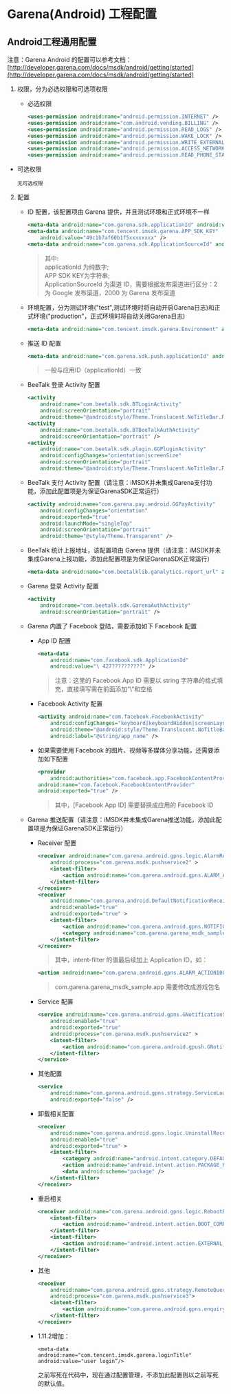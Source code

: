 # Garena(Android) 工程配置

## Android工程通用配置

注意：Garena Android 的配置可以参考文档：[http://developer.garena.com/docs/msdk/android/getting/started](http://developer.garena.com/docs/msdk/android/getting/started)

1. 权限，分为必选权限和可选项权限

	- 必选权限
	
		```xml
		<uses-permission android:name="android.permission.INTERNET" />
		<uses-permission android:name="com.android.vending.BILLING" />
		<uses-permission android:name="android.permission.READ_LOGS" />
		<uses-permission android:name="android.permission.WAKE_LOCK" />
		<uses-permission android:name="android.permission.WRITE_EXTERNAL_STORAGE" />
		<uses-permission android:name="android.permission.ACCESS_NETWORK_STATE" />
		<uses-permission android:name="android.permission.READ_PHONE_STATE" />
		```

  - 可选权限

		无可选权限

2. 配置

	- ID 配置，该配置项由 Garena 提供，并且测试环境和正式环境不一样
	
		```xml
		<meta-data android:name="com.garena.sdk.applicationId" android:value="1000??" />
		<meta-data android:name="com.tencent.imsdk.garena.APP_SDK_KEY"
			android:value="49c1b7af60b1f5xxxxxxxx" />
		<meta-data android:name="com.garena.sdk.ApplicationSourceId" android:value="2" />
	    ```

    	> 其中:<br>
    	> applicationId 为纯数字;<br>
    	> APP SDK KEY为字符串;<br>
    	> ApplicationSourceId 为渠道 ID，需要根据发布渠道进行区分：2 为 Google 发布渠道，2000 为 Garena 发布渠道 

	- 环境配置，分为测试环境("test",测试环境时将自动开启Garena日志)和正式环境("production"，正式环境时将自动关闭Garena日志)
		
		```xml
		<meta-data android:name="com.tencent.imsdk.garena.Environment" android:value="test" >
		```

	- 推送 ID 配置
	
		```xml
		<meta-data android:name="com.garena.sdk.push.applicationId" android:value="1000??" />
		```

    	> 一般与应用ID（applicationId）一致



	- BeeTalk 登录 Activity 配置

		```xml
		<activity
			android:name="com.beetalk.sdk.BTLoginActivity"
			android:screenOrientation="portrait"
			android:theme="@android:style/Theme.Translucent.NoTitleBar.Fullscreen" />
		<activity
  			android:name="com.beetalk.sdk.BTBeeTalkAuthActivity"
  			android:screenOrientation="portrait" />
  		<activity
  			android:name="com.beetalk.sdk.plugin.GGPluginActivity"
  			android:configChanges="orientation|screenSize"
  			android:screenOrientation="portrait"
  			android:theme="@android:style/Theme.Translucent.NoTitleBar.Fullscreen" />
		```
	- BeeTalk 支付 Activity 配置（请注意：iMSDK并未集成Garena支付功能，添加此配置项是为保证GarenaSDK正常运行）
		
		```xml
		<activity android:name="com.garena.pay.android.GGPayActivity"
  			android:configChanges="orientation"
  			android:exported="true"
  			android:launchMode="singleTop"
  			android:screenOrientation="portrait"
  			android:theme="@style/Theme.Transparent" />
		```
	
	- BeeTalk 统计上报地址，该配置项由 Garena 提供（请注意：iMSDK并未集成Garena上报功能，添加此配置项是为保证GarenaSDK正常运行）

		```xml
		<meta-data android:name="com.beetalklib.ganalytics.report_url" android:value="http://xxx.xxx.xxx.xxx:xxxx" />
		```
	
	- Garena 登录 Activity 配置

		```xml
		<activity
  			android:name="com.beetalk.sdk.GarenaAuthActivity"
  			android:screenOrientation="portrait" />
		```
		
	- Garena 内置了 Facebook 登陆，需要添加如下 Facebook 配置
		
		* App ID 配置
	
			```xml
			<meta-data
	            android:name="com.facebook.sdk.ApplicationId"
	            android:value="\ 427??????????" />
			```
			> 注意：这里的 Facebook App ID 需要以 string 字符串的格式填充，直接填写需在前面添加“\\"和空格
			
		* Facebook Activity 配置
			
			```xml
			<activity android:name="com.facebook.FacebookActivity"
            	android:configChanges="keyboard|keyboardHidden|screenLayout|screenSize|orientation"
            	android:theme="@android:style/Theme.Translucent.NoTitleBar"
            	android:label="@string/app_name" />
			```
		
		* 如果需要使用 Facebook 的图片、视频等多媒体分享功能，还需要添加如下配置
		
			```xml
			<provider
				android:authorities="com.facebook.app.FacebookContentProvider[Facebook App ID]"
           	android:name="com.facebook.FacebookContentProvider"
           	android:exported="true" />
			```
			
			> 其中，[Facebook App ID] 需要替换成应用的 Facebook ID
		
	- Garena 推送配置（请注意：iMSDK并未集成Garena推送功能，添加此配置项是为保证GarenaSDK正常运行）
	
		* Receiver 配置

			```xml
			<receiver android:name="com.garena.android.gpns.logic.AlarmReceiver"
	  			android:process="com.garena.msdk.pushservice2" >
				<intent-filter>
	  				<action android:name="com.garena.android.gpns.ALARM_ACTION1000??" />
				</intent-filter>
			</receiver>
			<receiver
				android:name="com.garena.android.DefaultNotificationReceiver"
				android:enabled="true"
			  	android:exported="true" >
				<intent-filter>
				  	<action android:name="com.garena.android.gpns.NOTIFICATION_RECEIVE" />
					<category android:name="com.garena.garena_msdk_sample.app" />
				</intent-filter>
			</receiver>
			```
			> 其中，intent-filter 的值最后续加上 Application ID，如：
			```xml
			<action android:name="com.garena.android.gpns.ALARM_ACTION100010" />
			```
			> com.garena.garena_msdk_sample.app 需要修改成游戏包名
			
		* Service 配置
		
			```xml
			<service android:name="com.garena.android.gpns.GNotificationService"
			  	android:enabled="true"
			  	android:exported="true"
			  	android:process="com.garena.msdk.pushservice2" >
				<intent-filter>
			  		<action android:name="com.garena.android.gpush.GNotificationService" />
				</intent-filter>
			</service>
			```
			
		* 其他配置
			
			```xml
			<service
  				android:name="com.garena.android.gpns.strategy.ServiceLoaderIntentService"
  				android:exported="false" />
			```


		* 卸载相关配置
			
			```xml
			<receiver
			 	android:name="com.garena.android.gpns.logic.UninstallReceiver"
			  	android:enabled="true"
			  	android:exported="true" >
				<intent-filter>
					<category android:name="android.intent.category.DEFAULT" />
			  		<action android:name="android.intent.action.PACKAGE_REMOVED" />
			  		<data android:scheme="package" />
				</intent-filter>
			</receiver>
			```
	
		* 重启相关
		
			```xml
			<receiver android:name="com.garena.android.gpns.logic.RebootReceiver">
				<intent-filter>
			  		<action android:name="android.intent.action.BOOT_COMPLETED"/>
				</intent-filter>
				<intent-filter>
			  		<action android:name="android.intent.action.EXTERNAL_APPLICATIONS_AVAILABLE"/>
				</intent-filter>
			</receiver>
			```
	
		* 其他
			
			```xml
			<receiver
			  	android:name="com.garena.android.gpns.strategy.RemoteQueryReceiver"
			  	android:process="com.garena.msdk.pushservice3">
				<intent-filter>
			  		<action android:name="com.garena.android.gpns.enquiry"/>
				</intent-filter>
			</receiver>
			```
			
		* 1.11.2增加：
			```
			<meta-data android:name="com.tencent.imsdk.garena.loginTitle" android:value="user login”/>
			```
			之前写死在代码中，现在通过配置管理，不添加此配置则以之前写死的默认值。
